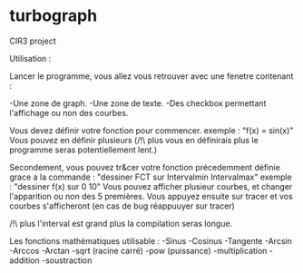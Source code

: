 # turbograph
CIR3 project

Utilisation :

Lancer le programme, vous allez vous retrouver avec une fenetre  contenant : 

-Une zone de graph.
-Une zone de texte.
-Des checkbox permettant l'affichage ou non des courbes.

Vous devez définir votre fonction pour commencer.
            exemple : "f(x) = sin(x)"
     Vous pouvez en définir plusieurs (/!\ plus vous en définirais plus le programme seras potentiellement lent.)
     
Secondement, vous pouvez tr&cer votre fonction précedemment définie grace a la commande :
                        "dessiner FCT  sur  Intervalmin   Intervalmax"
            exemple : "dessiner f(x) sur 0 10" 
     Vous pouvez afficher plusieur courbes, et changer l'apparition ou non des 5 premières.
Vous appuyez ensuite sur tracer et vos courbes s'afficheront (en cas de bug réappuuyer sur tracer)

/!\ plus l'interval est grand plus la compilation seras longue.


Les fonctions mathématiques utilisable :
            -Sinus
            -Cosinus
            -Tangente
            -Arcsin
            -Arccos
            -Arctan
            -sqrt (racine carré)
            -pow (puissance)
            -multiplication
            -addition
            -soustraction
